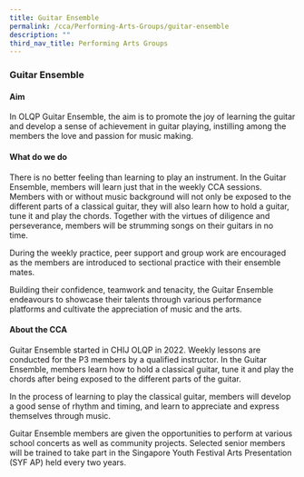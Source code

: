 ```yaml
---
title: Guitar Ensemble
permalink: /cca/Performing-Arts-Groups/guitar-ensemble
description: ""
third_nav_title: Performing Arts Groups
---
```

### Guitar Ensemble

#### Aim

In OLQP Guitar Ensemble, the aim is to promote the joy of learning the guitar and develop a sense of achievement in guitar playing, instilling among the members the love and passion for music making.  

#### What do we do

There is no better feeling than learning to play an instrument. In the Guitar Ensemble, members will learn just that in the weekly CCA sessions. Members with or without music background will not only be exposed to the different parts of a classical guitar, they will also learn how to hold a guitar, tune it and play the chords. Together with the virtues of diligence and perseverance, members will be strumming songs on their guitars in no time. 

During the weekly practice, peer support and group work are encouraged as the members are introduced to sectional practice with their ensemble mates.   

Building their confidence, teamwork and tenacity, the Guitar Ensemble endeavours to showcase their talents through various performance platforms and cultivate the appreciation of music and the arts.

#### About the CCA

Guitar Ensemble started in CHIJ OLQP in 2022. Weekly lessons are conducted for the P3 members by a qualified instructor. In the Guitar Ensemble, members learn how to hold a classical guitar, tune it and play the chords after being exposed to the different parts of the guitar.  

In the process of learning to play the classical guitar, members will develop a good sense of rhythm and timing, and learn to appreciate and express themselves through music. 

Guitar Ensemble members are given the opportunities to perform at various school concerts as well as community projects. Selected senior members will be trained to take part in the Singapore Youth Festival Arts Presentation (SYF AP) held every two years.


